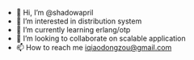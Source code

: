 - 👋 Hi, I’m @shadowapril
- 👀 I’m interested in distribution system
- 🌱 I’m currently learning erlang/otp
- 💞️ I’m looking to collaborate on scalable application
- 📫 How to reach me iqiaodongzou@gmail.com

<!---
shadowapril/shadowapril is a ✨ special ✨ repository because its `README.md` (this file) appears on your GitHub profile.
You can click the Preview link to take a look at your changes.
--->
